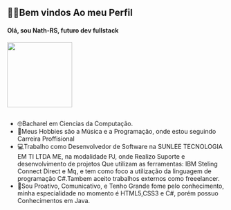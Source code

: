 ## 🧏‍♂️Bem vindos Ao meu Perfil
#### Olá, sou Nath-RS, futuro dev fullstack 

<div>
<img height="150em" src="https://github-readme-stats.vercel.app/api/top-langs/?username=Nath-RS&layout=compact&langs_count=7&theme=vue"/>
</div>

##

- 🤓Bacharel em Ciencias da Computação.
- 🤩Meus Hobbies são a Música e a Programação, onde estou seguindo Carreira Proffisional
- 💻Trabalho como Desenvolvedor de Software na SUNLEE TECNOLOGIA EM TI LTDA ME, na modalidade PJ, onde Realizo Suporte e desenvolvimento de projetos Que utilizam as ferramentas: IBM Steling Connect Direct e Mq, e tem como foco a utilização da linguagem de programação C#.Tambem aceito trabalhos externos como freeelancer.
- 💨Sou Proativo, Comunicativo, e Tenho Grande fome pelo conhecimento, minha especialidade no momento é HTML5,CSS3 e C#, porém possuo Conhecimentos em Java.
##

